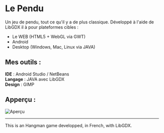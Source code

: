 Le Pendu
========

Un jeu de pendu, tout ce qu'il y a de plus classique.
Développé à l'aide de LibGDX il à pour plateformes cibles :
* Le WEB (HTML5 + WebGL via GWT)
* Android
* Desktop (Windows, Mac, Linux via JAVA)

Mes outils :
------------

**IDE** : Android Studio / NetBeans  
**Langage** : JAVA avec LibGDX  
**Design** : GIMP

Apperçu :
---------

![Aperçu](https://raw.githubusercontent.com/neeftarah/le-pendu/master/design_sources/preview.jpg)


---------------------

This is an Hangman game developped, in French, with LibGDX.
